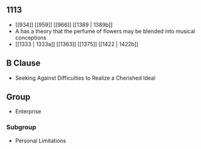 ## 1113
- [[934]] [[959]] [[966]] [[1389 | 1389b]] 
- A has a theory that the perfume of flowers may be blended into musical conceptions
- [[1333 | 1333a]] [[1363]] [[1375]] [[1422 | 1422b]] 

## B Clause
- Seeking Against Difficulties to Realize a Cherished Ideal

## Group
- Enterprise

### Subgroup
- Personal Limitations

